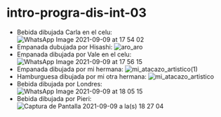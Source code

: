 # intro-progra-dis-int-03
- Bebida dibujada Carla en el celu: 
![WhatsApp Image 2021-09-09 at 17 54 02](https://user-images.githubusercontent.com/88598193/132761496-fe79dce4-da13-4784-9a57-c74972861363.jpeg)
- Empanada dubujada por Hisashi:
![aro_aro](https://user-images.githubusercontent.com/88598193/132761800-34dee1f2-6583-4234-b5e6-e77e8cc16230.jpg)
- Empanada dibujada por Vale en el celu:
![WhatsApp Image 2021-09-09 at 17 56 15](https://user-images.githubusercontent.com/88598193/132761855-b868327e-d1f0-44ea-8d59-d0b89cf93f17.jpeg)
- Empanada dibujada por mi hermana:
![mi_atacazo_artistico(1)](https://user-images.githubusercontent.com/88598193/132761920-9d4ec1e6-23a3-4c9e-8987-8685025b8d6a.jpg)
- Hamburguesa dibujada por mi otra hermana:
![mi_atacazo_artistico](https://user-images.githubusercontent.com/88598193/132762342-96faa08b-37b0-47c0-89a2-9dedc5d646a9.jpg)
- Bebida dibujada por Londres:
![WhatsApp Image 2021-09-09 at 18 05 15](https://user-images.githubusercontent.com/88598193/132762599-9ce5f796-f23a-445b-bab1-bbc36e984a19.jpeg)
- Bebida dibujada por Pieri:
![Captura de Pantalla 2021-09-09 a la(s) 18 27 04](https://user-images.githubusercontent.com/88598193/132765080-7226df77-8f39-4878-8da1-e9efc615d8e3.png)

